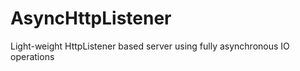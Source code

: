 AsyncHttpListener
=================

Light-weight HttpListener based server using fully asynchronous IO operations